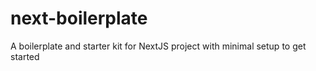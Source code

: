 # next-boilerplate
A boilerplate and starter kit for NextJS project with minimal setup to get started
